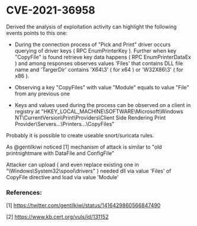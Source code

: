 # CVE-2021-36958

Derived the analysis of exploitation activity can highlight the following events points to this one:

* During the connection process of "Pick and Print" driver occurs querying of driver keys ( RPC EnumPrinterKey ).
Further when key "CopyFile" is found retrieve key data happens ( RPC EnumPrinterDataEx ) and among responses observes values 'Files' that contains DLL file name and 'TargerDir' contains 'X64\3' ( for x64 ) or 'W32X86\3' ( for x86 ).

* Observing a key "CopyFiles" with value "Module" equals to value "File" from any previous one

* Keys and values used during the process can be observed on a client in registry at "HKEY_LOCAL_MACHINE\SOFTWARE\Microsoft\Windows NT\CurrentVersion\Print\Providers\Client Side Rendering Print Provider\Servers\...\Printers\...\CopyFiles\"

Probably it is possible to create useable snort/suricata rules.

As @gentilkiwi noticed [1] mechanism of attack is similar to "old printnightmare with DataFile and ConfigFile"

Attacker can upload ( and even replace existing one in "\Windows\System32\spool\drivers\" ) needed dll via value 'Files' of CopyFile directive and load via value 'Module'

### References:

[1] https://twitter.com/gentilkiwi/status/1416429860566847490

[2] https://www.kb.cert.org/vuls/id/131152
